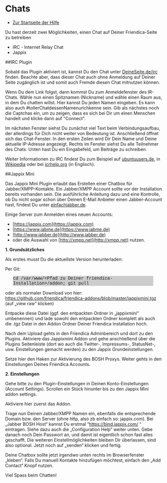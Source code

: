 Chats
=====

* [Zur Startseite der Hilfe](help)

Du hast derzeit zwei Möglichkeiten, einen Chat auf Deiner Friendica-Seite zu betreiben 

* IRC - Internet Relay Chat
* Jappix

##IRC Plugin

Sobald das Plugin aktiviert ist, kannst Du den Chat unter [DeineSeite.de/irc](../irc) finden. 
Beachte aber, dass dieser Chat auch ohne Anmeldung auf Deiner Seite zugänglich ist und somit auch Fremde diesen Chat mitnutzen können. 

Wenn Du dem Link folgst, dann kommst Du zum Anmeldefenster des IR-Chats. 
Wähle nun einen Spitznamen (Nickname) und wähle einen Raum aus, in dem Du chatten willst. 
Hier kannst Du jeden Namen eingeben. 
Es kann also auch #tollerChatdessenNamenurichkenne sein. 
Gib als nächstes noch die Captchas ein, um zu zeigen, dass es sich bei Dir um einen Menschen handelt und klicke dann auf "Connect".

Im nächsten Fenster siehst Du zunächst viel Text beim Verbindungsaufbau, der allerdings für Dich nicht weiter von Bedeutung ist. 
Anschließend öffnet sich das Chat-Fenster. 
In den ersten Zeilen wird Dir Dein Name und Deine aktuelle IP-Adresse angezeigt. 
Rechts im Fenster siehst Du alle Teilnehmer des Chats. 
Unten hast Du ein Eingabefeld, um Beiträge zu schreiben.

Weiter Informationen zu IRC findest Du zum Beispiel auf <a href="http://wiki.ubuntuusers.de/IRC" target="_blank">ubuntuusers.de</a>, in <a href="https://de.wikipedia.org/wiki/Internet_Relay_Chat" target="_blank">Wikipedia</a> oder bei <a href="http://www.irchelp.org/" target="_blank">icrhelp.org</a> (in Englisch).

##Jappix Mini

Das Jappix Mini Plugin erlaubt das Erstellen einer Chatbox für Jabber/XMPP-Kontakte. 
Ein Jabber/XMPP Account sollte vor der Installation bereits vorhanden sein.
Die ausführliche Anleitung dazu und eine Kontrolle, ob Du nicht sogar schon über Deinen E-Mail Anbieter einen Jabber-Account hast, findest Du unter <a href="http://einfachjabber.de" target="_blank">einfachjabber.de</a>.

Einige Server zum Anmelden eines neuen Accounts:

* [https://jappix.com](https://jappix.com)
* [https://www.jabme.de](https://www.jabme.de)
* [http://www.jabber.de](http://www.jabber.de)
* oder die Auswahl von [http://xmpp.net](http://xmpp.net) nutzen.

**1. Grundsätzliches**

Als erstes musst Du die aktuellste Version herunterladen: 

Per Git:
<p style="font-family: courier; background-color: #CCCCCC; margin-left:25px; width: 450px;">
cd /var/www/&lt;Pfad zu Deiner friendica-Installation&gt;/addon; git pull
</p>

oder als normaler Download von hier: https://github.com/friendica/friendica-addons/blob/master/jappixmini.tgz (auf „view raw“ klicken)

Entpacke diese Datei (ggf. den entpackten Ordner in „jappixmini“ umbenennen) und lade sowohl den entpackten Ordner komplett als auch die .tgz Datei in den Addon Ordner Deiner Friendica Installation hoch.

Nach dem Upload gehts in den Friendica Adminbereich und dort zu den Plugins. 
Aktiviere das Jappixmini Addon und gehe anschließend über die Plugins Seitenleiste (dort wo auch die Twitter-, Impressums-, StatusNet-, usw. Einstellungen gemacht werden) zu den Jappix Grundeinstellungen.

Setze hier den Haken zur Aktivierung des BOSH Proxys.
Weiter gehts in den Einstellungen Deines Friendica Accounts.

**2. Einstellungen**

Gehe bitte zu den Plugin-Einstellungen in Deinen Konto-Einstellungen (Account Settings). 
Scrollen ein Stück hinunter bis zu den Jappix Mini addon settings.

Aktiviere hier zuerst das Addon.

Trage nun Deinen Jabber/XMPP Namen ein, ebenfalls die entsprechende Domain bzw. den Server (ohne http, also zb einfach so: jappix.com). 
Bei „Jabber BOSH Host“ kannst Du erstmal “https://bind.jappix.com/ “ eintragen. 
Siehe dazu auch die „Configuration Help“ weiter unten. 
Gebe danach noch Dein Passwort an, und damit ist eigentlich schon fast alles geschafft. 
Die weiteren Einstellmöglichkeiten bleiben Dir überlassen, sind also optional. 
Jetzt noch auf „senden“ klicken und fertig.

Deine Chatbox sollte jetzt irgendwo unten rechts im Browserfenster „kleben“. 
Falls Du manuell Kontakte hinzufügen möchtest, einfach den „Add Contact“ Knopf nutzen. 

Viel Spass beim Chatten! 
